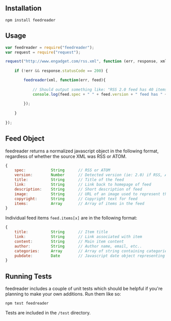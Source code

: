 Installation
------------

```
npm install feedreader
```

Usage
-----

```javascript
var feedreader = require("feedreader");
var request = require("request");

request("http://www.engadget.com/rss.xml", function (err, response, xml) {
				
	if (!err && response.statusCode == 200) {

		feedreader(xml, function(err, feed){
		
			// Should output something like: "RSS 2.0 feed has 40 items"
			console.log(feed.spec + " " + feed.version + " feed has " + feed.items.length + " items");
		
		});
	
	}
	
});
```

Feed Object
-----------

feedreader returns a normalized javascript object in the following format, regardless of whether the source XML was RSS or ATOM.

```javascript
{
	spec: 			String		// RSS or ATOM
	version:		Number		// Detected version (ie: 2.0) if RSS, ATOM is always 1.0
	title:			String		// Title of the feed
	link:			String		// Link back to homepage of feed
	description:	String		// Short description of feed
	image:			String		// URL of an image used to represent the feed
	copyright:		String		// Copyright text for feed
	items:			Array		// Array of items in the feed
}
```

Individual feed items ```feed.items[x]``` are in the following format:

```javascript
{
	title:			String		// Item title
	link:			String		// Link associated with item
	content:		String		// Main item content
	author:			String		// Author name, email, etc..
	categories:		Array		// Array of string containing categories for this item
	pubdate:		Date		// Javascript date object representing when item was posted
}
```

Running Tests
-------------

feedreader includes a couple of unit tests which should be helpful if you're planning to make your own additions. Run them like so:

```
npm test feedreader
```

Tests are included in the ```/test``` directory.